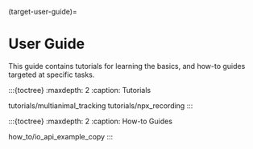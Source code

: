 (target-user-guide)=
# User Guide
This guide contains tutorials for learning the basics, and how-to guides targeted at specific tasks.

:::{toctree}
:maxdepth: 2
:caption: Tutorials

tutorials/multianimal_tracking
tutorials/npx_recording
:::

:::{toctree}
:maxdepth: 2
:caption: How-to Guides

how_to/io_api_example_copy
:::